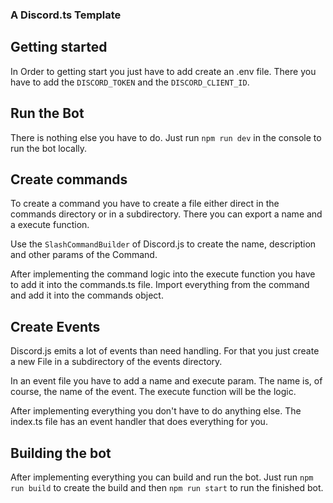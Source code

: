 ### A Discord.ts Template

## Getting started

In Order to getting start you just have to add create an .env file.
There you have to add the `DISCORD_TOKEN` and the `DISCORD_CLIENT_ID`.

## Run the Bot

There is nothing else you have to do. Just run `npm run dev` in the console to run the bot locally.

## Create commands

To create a command you have to create a file either direct in the commands directory or in a subdirectory. 
There you can export a name and a execute function. 

Use the `SlashCommandBuilder` of Discord.js to create the name, description and other params of the Command.

After implementing the command logic into the execute function you have to add it into the commands.ts file.
Import everything from the command and add it into the commands object.

## Create Events

Discord.js emits a lot of events than need handling.
For that you just create a new File in a subdirectory of the events directory.

In an event file you have to add a name and execute param.
The name is, of course, the name of the event.
The execute function will be the logic. 

After implementing everything you don't have to do anything else.
The index.ts file has an event handler that does everything for you. 

## Building the bot

After implementing everything you can build and run the bot.
Just run `npm run build` to create the build and then `npm run start` to run the finished bot.